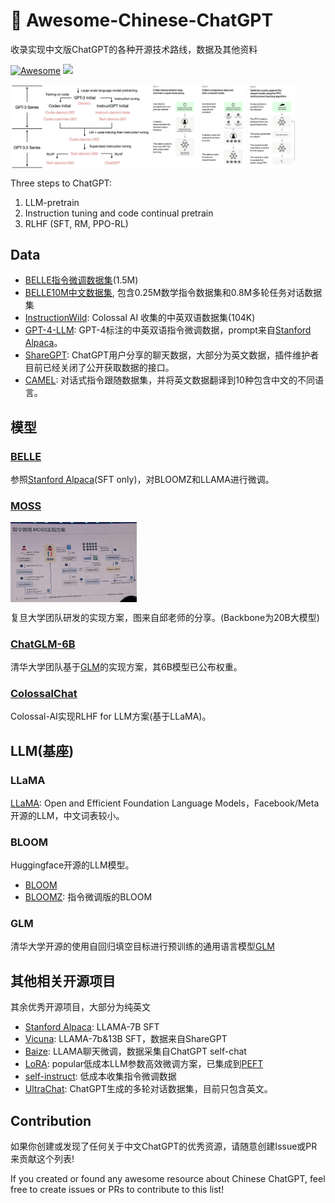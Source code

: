# 🧠 Awesome-Chinese-ChatGPT
收录实现中文版ChatGPT的各种开源技术路线，数据及其他资料

[![Awesome](https://awesome.re/badge.svg)](https://awesome.re)
![](https://img.shields.io/github/last-commit/NicholasCao/Awesome-Chinese-ChatGPT?color=green)

<img src="assets/chatgpt.jpg" width="44.5%" div align=center /> <img src="assets/chatgpt2.svg" width="45%" div align=center />

Three steps to ChatGPT: 
1. LLM-pretrain
2. Instruction tuning and code continual pretrain
3. RLHF (SFT, RM, PPO-RL)


## Data

- [BELLE指令微调数据集](https://github.com/LianjiaTech/BELLE/tree/main/1.5M)(1.5M)
- [BELLE10M中文数据集](https://github.com/LianjiaTech/BELLE/tree/main/10M), 包含0.25M数学指令数据集和0.8M多轮任务对话数据集
- [InstructionWild](https://github.com/XueFuzhao/InstructionWild): Colossal AI 收集的中英双语数据集(104K)
- [GPT-4-LLM](https://github.com/Instruction-Tuning-with-GPT-4/GPT-4-LLM): GPT-4标注的中英双语指令微调数据，prompt来自[Stanford Alpaca](https://github.com/tatsu-lab/stanford_alpaca)。
- [ShareGPT](https://sharegpt.com/): ChatGPT用户分享的聊天数据，大部分为英文数据，插件维护者目前已经关闭了公开获取数据的接口。
- [CAMEL](https://github.com/lightaime/camel#data-hosted-on-hugging-face): 对话式指令跟随数据集，并将英文数据翻译到10种包含中文的不同语言。

## 模型

### [BELLE](https://github.com/LianjiaTech/BELLE)

参照[Stanford Alpaca](https://github.com/tatsu-lab/stanford_alpaca)(SFT only)，对BLOOMZ和LLAMA进行微调。

### [MOSS](https://github.com/txsun1997/MOSS)
<!-- ![MOSS](./assets/moss.jpg) -->
<img src="assets/moss.jpg" width="40%" height="50%" div align=center />

复旦大学团队研发的实现方案，图来自邱老师的分享。(Backbone为20B大模型)

### [ChatGLM-6B](https://github.com/THUDM/ChatGLM-6B)

清华大学团队基于[GLM](https://github.com/THUDM/GLM)的实现方案，其6B模型已公布权重。

### [ColossalChat](https://github.com/hpcaitech/ColossalAI/tree/main/applications/Chat)
Colossal-AI实现RLHF for LLM方案(基于LLaMA)。

## LLM(基座)
### LLaMA
[LLaMA](https://github.com/facebookresearch/llama): Open and Efficient Foundation Language Models，Facebook/Meta开源的LLM，中文词表较小。

### BLOOM
Huggingface开源的LLM模型。
- [BLOOM](https://huggingface.co/docs/transformers/v4.27.2/en/model_doc/bloom#overview)
- [BLOOMZ](https://huggingface.co/bigscience/bloomz): 指令微调版的BLOOM

### GLM
清华大学开源的使用自回归填空目标进行预训练的通用语言模型[GLM](https://github.com/THUDM/GLM)

## 其他相关开源项目
其余优秀开源项目，大部分为纯英文

- [Stanford Alpaca](https://github.com/tatsu-lab/stanford_alpaca): LLAMA-7B SFT
- [Vicuna](https://github.com/lm-sys/FastChat): LLAMA-7b&13B SFT，数据来自ShareGPT
- [Baize](https://github.com/project-baize/baize-chatbot): LLAMA聊天微调，数据采集自ChatGPT self-chat
- [LoRA](https://github.com/microsoft/LoRA): popular低成本LLM参数高效微调方案，已集成到[PEFT](https://github.com/huggingface/peft)
- [self-instruct](https://github.com/yizhongw/self-instruct): 低成本收集指令微调数据
- [UltraChat](https://github.com/thunlp/UltraChat): ChatGPT生成的多轮对话数据集，目前只包含英文。

## Contribution
如果你创建或发现了任何关于中文ChatGPT的优秀资源，请随意创建Issue或PR来贡献这个列表!

If you created or found any awesome resource about Chinese ChatGPT, feel free to create issues or PRs to contribute to this list!
